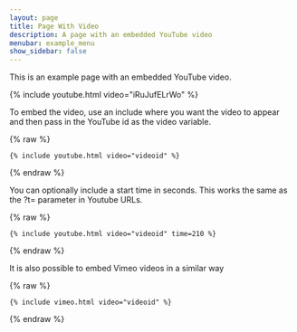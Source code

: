 ```yaml
---
layout: page
title: Page With Video
description: A page with an embedded YouTube video
menubar: example_menu
show_sidebar: false
---
```


This is an example page with an embedded YouTube video. 

{% include youtube.html video="iRuJufELrWo" %}

To embed the video, use an include where you want the video to appear and then pass in the YouTube id as the video variable. 

{% raw %}
```liquid
{% include youtube.html video="videoid" %}
```
{% endraw %}

You can optionally include a start time in seconds. This works the same as the ?t= parameter in Youtube URLs.

{% raw %}
```liquid
{% include youtube.html video="videoid" time=210 %}
```
{% endraw %}

It is also possible to embed Vimeo videos in a similar way


{% raw %}
```liquid
{% include vimeo.html video="videoid" %}
```
{% endraw %}
